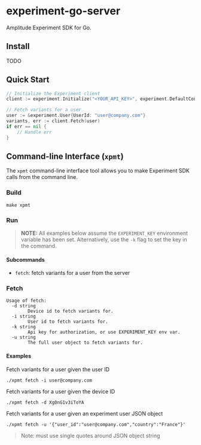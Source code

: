 # experiment-go-server

Amplitude Experiment SDK for Go.

## Install

TODO

## Quick Start

```go
// Initialize the Experiment client
client := experiment.Initialize("<YOUR_API_KEY>", experiment.DefaultConfig)

// Fetch variants for a user
user := &experiment.User{UserId: "user@company.com"}
variants, err := client.Fetch(user)
if err == nil { 
	// Handle err
}
```

## Command-line Interface (`xpmt`)

The `xpmt` command-line interface tool allows you to make Experiment SDK calls from the command line.

### Build

```
make xpmt
```

### Run

> **NOTE:** All examples below assume the `EXPERIMENT_KEY` environment variable has been set. Alternatively, use the `-k` 
flag to set the key in the command.

#### Subcommands
  * `fetch`: fetch variants for a user from the server

### Fetch

```
Usage of fetch:
  -d string
        Device id to fetch variants for.
  -i string
        User id to fetch variants for.
  -k string
        Api key for authorization, or use EXPERIMENT_KEY env var.
  -u string
        The full user object to fetch variants for.
```

#### Examples

Fetch variants for a user given the user ID
```
./xpmt fetch -i user@company.com
```

Fetch variants for a user given the device ID
```
./xpmt fetch -d Xg0nG1v3iToYA
```

Fetch variants for a user given an experiment user JSON object
```
./xpmt fetch -u '{"user_id":"user@company.com","country":"France"}'
```

> Note: must use single quotes around JSON object string